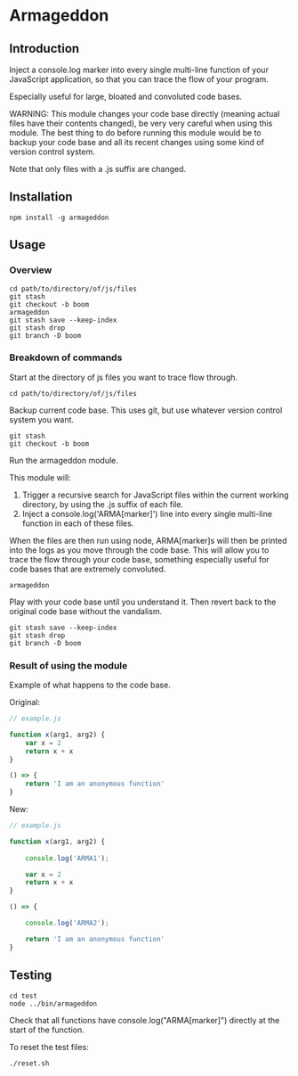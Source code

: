 # Armageddon

## Introduction

Inject a console.log marker into every single multi-line function of your JavaScript application, so that you can trace the flow of your program. 

Especially useful for large, bloated and convoluted code bases.

WARNING: This module changes your code base directly (meaning actual files have their contents changed), be very very careful when using this module. The best thing to do before running this module would be to backup your code base and all its recent changes using some kind of version control system.

Note that only files with a .js suffix are changed.

## Installation

```
npm install -g armageddon
```

## Usage

### Overview
```
cd path/to/directory/of/js/files
git stash
git checkout -b boom
armageddon
git stash save --keep-index
git stash drop
git branch -D boom
```

### Breakdown of commands

Start at the directory of js files you want to trace flow through.
```
cd path/to/directory/of/js/files
```

Backup current code base. This uses git, but use whatever version control system you want.
```
git stash
git checkout -b boom
```

Run the armageddon module.

This module will:
1. Trigger a recursive search for JavaScript files within the current working directory, by using the .js suffix of each file. 
2. Inject a console.log('ARMA[marker]') line into every single multi-line function in each of these files.

When the files are then run using node, ARMA[marker]s will then be printed into the logs as you move through the code base. This will allow you to trace the flow through your code base, something especially useful for code bases that are extremely convoluted.

```
armageddon
```

Play with your code base until you understand it. Then revert back to the original code base without the vandalism.
```
git stash save --keep-index
git stash drop
git branch -D boom
```
### Result of using the module

Example of what happens to the code base. 

Original:
```javascript
// example.js

function x(arg1, arg2) {
	var x = 2
	return x + x
}

() => {
	return 'I am an anonymous function'
}
```

New:
```javascript
// example.js

function x(arg1, arg2) {
	
	console.log('ARMA1');

	var x = 2
	return x + x
}

() => {

	console.log('ARMA2');

	return 'I am an anonymous function'
}
```

## Testing

```
cd test
node ../bin/armageddon
```
Check that all functions have console.log("ARMA[marker]") directly at the start of the function.

To reset the test files:

```
./reset.sh
```

